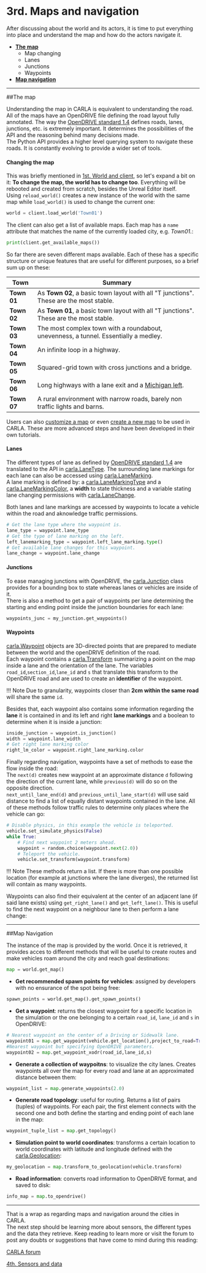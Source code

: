 <h1>3rd. Maps and navigation</h1>

After discussing about the world and its actors, it is time to put everything into place and understand the map and how do the actors navigate it. 

  * [__The map__](#the-map)  
	* Map changing  
	* Lanes  
	* Junctions  
	* Waypoints  
  * [__Map navigation__](#map-navigation)

---------------
##The map  

Understanding the map in CARLA is equivalent to understanding the road. All of the maps have an OpenDRIVE file defining the road layout fully annotated. The way the [OpenDRIVE standard 1.4](http://www.opendrive.org/docs/OpenDRIVEFormatSpecRev1.4H.pdf) defines roads, lanes, junctions, etc. is extremely important. It determines the possibilities of the API and the reasoning behind many decisions made.  
The Python API provides a higher level querying system to navigate these roads. It is constantly evolving to provide a wider set of tools.

<h4>Changing the map</h4>

This was briefly mentioned in [1st. World and client](core_world.md), so let's expand a bit on it: __To change the map, the world has to change too__. Everything will be rebooted and created from scratch, besides the Unreal Editor itself.  
Using `reload_world()` creates a new instance of the world with the same map while `load_world()` is used to change the current one:  

```py
world = client.load_world('Town01')
```
The client can also get a list of available maps. Each map has a `name` attribute that matches the name of the currently loaded city, e.g. _Town01._:
```py
print(client.get_available_maps())
```
So far there are seven different maps available. Each of these has a specific structure or unique features that are useful for different purposes, so a brief sum up on these: 

Town | Summary
-- | --
__Town 01__ | As __Town 02__, a basic town layout with all "T junctions". These are the most stable.
__Town 02__ | As __Town 01__, a basic town layout with all "T junctions". These are the most stable.
__Town 03__ | The most complex town with a roundabout, unevenness, a tunnel. Essentially a medley.
__Town 04__ | An infinite loop in a highway.
__Town 05__ | Squared-grid town with cross junctions and a bridge.
__Town 06__ | Long highways with a lane exit and a [Michigan left](https://en.wikipedia.org/wiki/Michigan_left).
__Town 07__ | A rural environment with narrow roads, barely non traffic lights and barns.

Users can also [customize a map](dev/map_customization.md) or even [create a new map](how_to_make_a_new_map.md) to be used in CARLA. These are more advanced steps and have been developed in their own tutorials.  


<h4>Lanes</h4>

The different types of lane as defined by [OpenDRIVE standard 1.4](http://www.opendrive.org/docs/OpenDRIVEFormatSpecRev1.4H.pdf) are translated to the API in [carla.LaneType](python_api.md#carla.LaneType). The surrounding lane markings for each lane can also be accessed using [carla.LaneMarking](python_api.md#carla.LaneMarkingType).  
A lane marking is defined by: a [carla.LaneMarkingType](python_api.md#carla.LaneMarkingType) and a [carla.LaneMarkingColor](python_api.md#carla.LaneMarkingColor), a __width__ to state thickness and a variable stating lane changing permissions with [carla.LaneChange](python_api.md#carla.LaneChange).  

Both lanes and lane markings are accessed by waypoints to locate a vehicle within the road and aknowledge traffic permissions.  

```py
# Get the lane type where the waypoint is. 
lane_type = waypoint.lane_type
# Get the type of lane marking on the left. 
left_lanemarking_type = waypoint.left_lane_marking.type()
# Get available lane changes for this waypoint.
lane_change = waypoint.lane_change
```

<h4>Junctions</h4>

To ease managing junctions with OpenDRIVE, the [carla.Junction](python_api.md#carla.Junction) class provides for a bounding box to state whereas lanes or vehicles are inside of it.  
There is also a method to get a pair of waypoints per lane determining the starting and ending point inside the junction boundaries for each lane:  
```py
waypoints_junc = my_junction.get_waypoints()
```

<h4>Waypoints</h4>

[carla.Waypoint](python_api.md#carla.Waypoint) objects are 3D-directed points that are prepared to mediate between the world and the openDRIVE definition of the road.  
Each waypoint contains a [carla.Transform](python_api.md#carla.Transform) summarizing a point on the map inside a lane and the orientation of the lane. The variables `road_id`,`section_id`,`lane_id` and `s` that translate this transform to the OpenDRIVE road and are used to create an __identifier__ of the waypoint.  

!!! Note
    Due to granularity, waypoints closer than __2cm within the same road__ will share the same `id`. 

Besides that, each waypoint also contains some information regarding the __lane__ it is contained in and its left and right __lane markings__ and a boolean to determine when it is inside a junction: 

```py
inside_junction = waypoint.is_junction()
width = waypoint.lane_width
# Get right lane marking color
right_lm_color = waypoint.right_lane_marking.color
```

Finally regarding navigation, waypoints have a set of methods to ease the flow inside the road:  
The `next(d)` creates new waypoint at an approximate distance `d` following the direction of the current lane, while `previous(d)` will do so on the opposite direction.  
`next_until_lane_end(d)` and `previous_until_lane_start(d)` will use said distance to find a list of equally distant waypoints contained in the lane. All of these methods follow traffic rules to determine only places where the vehicle can go:
```py
# Disable physics, in this example the vehicle is teleported.
vehicle.set_simulate_physics(False)
while True:
    # Find next waypoint 2 meters ahead.
    waypoint = random.choice(waypoint.next(2.0))
    # Teleport the vehicle.
    vehicle.set_transform(waypoint.transform)
```  

!!! Note
    These methods return a list. If there is more than one possible location (for example at junctions where the lane diverges), the returned list will contain as many waypoints. 

Waypoints can also find their equivalent at the center of an adjacent lane (if said lane exists) using `get_right_lane()` and `get_left_lane()`. This is useful to find the next waypoint on a neighbour lane to then perform a lane change: 


---------------
##Map Navigation

The instance of the map is provided by the world. Once it is retrieved, it provides acces to different methods that will be useful to create routes and make vehicles roam around the city and reach goal destinations:  
```py
map = world.get_map()
```

* __Get recommended spawn points for vehicles__: assigned by developers with no ensurance of the spot being free: 
```py
spawn_points = world.get_map().get_spawn_points()
```

* __Get a waypoint__: returns the closest waypoint for a specific location in the simulation or the one belonging to a certain `road_id`, `lane_id` and `s` in OpenDRIVE:
```py
# Nearest waypoint on the center of a Driving or Sidewalk lane.
waypoint01 = map.get_waypoint(vehicle.get_location(),project_to_road=True, lane_type=(carla.LaneType.Driving | carla.LaneType.Sidewalk))
#Nearest waypoint but specifying OpenDRIVE parameters. 
waypoint02 = map.get_waypoint_xodr(road_id,lane_id,s)
```

* __Generate a collection of waypoitns__: to visualize the city lanes. Creates waypoints all over the map for every road and lane at an approximated distance between them:
```py
waypoint_list = map.generate_waypoints(2.0)
```

* __Generate road topology__: useful for routing. Returns a list of pairs (tuples) of waypoints. For each pair, the first element connects with the second one and both define the starting and ending point of each lane in the map:
```py
waypoint_tuple_list = map.get_topology()
```

* __Simulation point to world coordinates__: transforms a certain location to world coordinates with latitude and longitude defined with the [carla.Geolocation](python_api.md#carla.Geolocation): 
```py
my_geolocation = map.transform_to_geolocation(vehicle.transform)
```

* __Road information__: converts road information to OpenDRIVE format, and saved to disk:
```py
info_map = map.to_opendrive()
```

---------------
That is a wrap as regarding maps and navigation around the cities in CARLA.  
The next step should be learning more about sensors, the different types and the data they retrieve. Keep reading to learn more or visit the forum to post any doubts or suggestions that have come to mind during this reading: 
<div text-align: center>
<div class="build-buttons">
<!-- Latest release button -->
<p>
<a href="forum.carla.org" target="_blank" class="btn btn-neutral" title="CARLA forum">
CARLA forum</a>
</p>
</div>
<div class="build-buttons">
<!-- Latest release button -->
<p>
<a href="../core_actors" target="_blank" class="btn btn-neutral" title="4th. Sensors and data">
4th. Sensors and data</a>
</p>
</div>
</div>